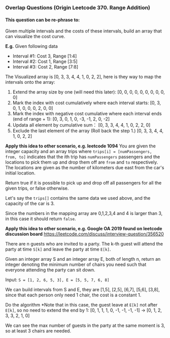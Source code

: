 ### Overlap Questions (Origin Leetcode 370. Range Addition)

#### This question can be re-phrase to:
Given multiple intervals and the costs of these intervals, build an array that can visualize the cost curve.

**E.g.**
Given following data
* Interval #1: Cost 3, Range [1:4]
* Interval #2: Cost 1, Range [3:5]
* Interval #3: Cost 2, Range [7:8]

The Visualized array is [0, 3, 3, 4, 4, 1, 0, 2, 2], here is they way to map the intervals onto the array:

1. Extend the array size by one (will need this later): 
[0, 0, 0, 0, 0, 0, 0, 0, 0, 0]
2. Mark the index with cost cumulatively where each interval starts: 
[0, 3, 0, 1, 0, 0, 0, 2, 0, 0]
3. Mark the index with negative cost cumulative where each interval ends (end of range + 1): 
[0, 3, 0, 1, 0, -3, -1, 2, 0, -2]
4. Updata all element by cumulative sum：
[0, 3, 3, 4, 4, 1, 0, 2, 2, 0]
5. Exclude the last element of the array (Roll back the step 1.)
[0, 3, 3, 4, 4, 1, 0, 2, 2]

**Apply this idea to other scenario, e.g. leetcode 1094**
You are given the integer capacity and an array trips where ```trips[i] = [numPassengers, from, to]``` indicates that the ith trip has ```numPassengers``` passengers and the locations to pick them up and drop them off are ```from``` and ```to``` respectively. The locations are given as the number of kilometers due east from the car's initial location.

Return true if it is possible to pick up and drop off all passengers for all the given trips, or false otherwise.

Let's say the ```trips[]``` contains the same data we used above, and the capacity of the car is 3.

Since the numbers in the mapping array are 0,1,2,3,4 and 4 is larger than 3, in this case it should return ```false```.

**Apply this idea to other scenario, e.g. Google OA 2019 found on leetcode discussion board** https://leetcode.com/discuss/interview-question/356520

There are n guests who are invited to a party. The k-th guest will attend the party at time ```S[k]``` and leave the party at time ```E[k]```.

Given an integer array S and an integer array E, both of length n, return an integer denoting the minimum number of chairs you need such that everyone attending the party can sit down.

Input: ```S = [1, 2, 6, 5, 3], E = [5, 5, 7, 6, 8]```

We can build intervals from S and E, they are [1,5], [2,5], [6,7], [5,6], [3,8], since that each person only need 1 chair, the cost is a constant 1.

Do the algorithm *Note that in this case, the guest leave at ```E[k]``` not after ```E[k]```, so no need to extend the end by 1:
[0, 1, 1, 1, 0, -1, -1, -1, -1] &rarr; [0, 1, 2, 3, 3, 2, 1, 0]

We can see the max number of guests in the party at the same moment is 3, so at least 3 chairs are needed.